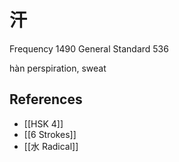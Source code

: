 # 汗
Frequency 1490
General Standard 536

hàn
perspiration, sweat

## References
- [[HSK 4]]
- [[6 Strokes]]
- [[水 Radical]]